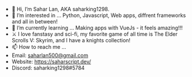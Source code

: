 - 👋 Hi, I’m Sahar Lan, AKA saharking1298.
- 👀 I’m interested in ... Python, Javascript, Web apps, diffrent frameworks and all in between!
- 🌱 I’m currently learning ... Making apps with VueJs - it feels amazing!!!
- ⚔️ I love fanstasy and sci-fi, my favorite game of all time is The Elder Scrolls V: Skyrim, and I have a knights collection!
- 📫 How to reach me ... 
- Email: saharlan500@gmail.com
- Website: https://saharscript.dev/
- Discord: saharking1298#5784

<!---
saharking1298/saharking1298 is a ✨ special ✨ repository because its `README.md` (this file) appears on your GitHub profile.
You can click the Preview link to take a look at your changes.
--->
